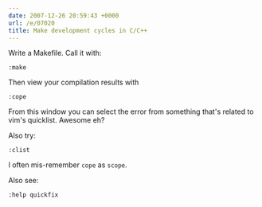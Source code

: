 ```yaml
---
date: 2007-12-26 20:59:43 +0000
url: /e/07020
title: Make development cycles in C/C++
---
```



Write a Makefile. Call it with:

	:make

Then view your compilation results with

	:cope

From this window you can select the error from something that's related to vim's quicklist. Awesome eh?

Also try:

	:clist

I often mis-remember `cope` as `scope`.

Also see:

	:help quickfix
